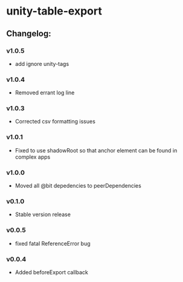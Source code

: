 # unity-table-export

## Changelog:

### v1.0.5
- add ignore unity-tags

### v1.0.4
- Removed errant log line

### v1.0.3
- Corrected csv formatting issues

### v1.0.1
- Fixed to use shadowRoot so that anchor element can be found in complex apps

### v1.0.0
- Moved all @bit depedencies to peerDependencies

### v0.1.0
- Stable version release

### v0.0.5
- fixed fatal ReferenceError bug

### v0.0.4
- Added beforeExport callback

